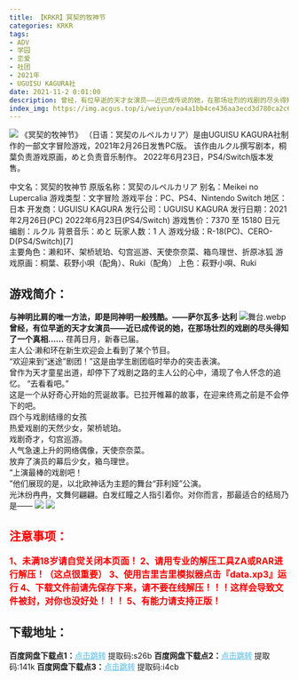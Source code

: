 ```yaml
---
title: 【KRKR】冥契的牧神节
categories: KRKR
tags:
- ADV
- 学园
- 恋爱
- 社团
- 2021年
- UGUISU KAGURA社
date: 2021-11-2 0:01:00
description: 曾经，有位早逝的天才女演员——近已成传说的她，在那场壮烈的戏剧的尽头得知了一个真相......   
index_img: https://img.acgus.top/i/weiyun/ea4a1bb4ce436aa3ecd3d780ca2c6d1bcc9aecb3eb02409c4e1070329a0cb38f5a5703e3424fb71e2ec857cf9da7d123.webp
---
```

![](https://img.acgus.top/i/weiyun/ea4a1bb4ce436aa3ecd3d780ca2c6d1bcc9aecb3eb02409c4e1070329a0cb38f5a5703e3424fb71e2ec857cf9da7d123.webp)
《冥契的牧神节》 （日语：冥契のルペルカリア）是由UGUISU KAGURA社制作的一部文字冒险游戏，2021年2月26日发售PC版。
该作由ルクル撰写剧本，桐葉负责游戏原画，めと负责音乐制作。
2022年6月23日，PS4/Switch版本发售。

中文名：冥契的牧神节
原版名称：冥契のルペルカリア
别名：Meikei no Lupercalia
游戏类型：文字冒险
游戏平台：PC、PS4、Nintendo Switch
地区：日本
开发商：UGUISU KAGURA
发行公司：UGUISU KAGURA
发行日期：2021年2月26日(PC)  2022年6月23日(PS4/Switch) 
游戏售价：7370 至 15180 日元
编剧：ルクル
背景音乐：めと
玩家人数：1 人
游戏分级：R-18(PC)、CERO-D(PS4/Switch)[7]  
主要角色：濑和环、架桥琥珀、匂宫巡游、天使奈奈菜、箱鸟理世、折原冰狐
游戏原画：桐葉、萩野小唄（配角）、Ruki（配角）
上色：萩野小唄、Ruki

## 游戏简介：
**与神明比肩的唯一方法，即是同神明一般残酷。——萨尔瓦多·达利**
![舞台.webp](https://img.acgus.top/i/weiyun/157c1d7934f9fddcc62aa351aff827f39c158c126988a98c46a56cde8aab3a107f8afdac19d4bbfe25db08127052ed9a.webp)
**曾经，有位早逝的天才女演员——近已成传说的她，在那场壮烈的戏剧的尽头得知了一个真相......**
荏苒日月，新春已届。  
主人公·濑和环在新生欢迎会上看到了某个节目。  
“欢迎来到“迷途”剧团！”这是由学生剧团临时举办的突击表演。  
曾作为天才童星出道，却停下了戏剧之路的主人公的心中，涌现了令人怀念的追忆。
“去看看吧。”  
这是一个从好奇心开始的荒诞故事。已拉开帷幕的故事，在迎来终焉之前是不会停下的吧。  
四个与戏剧结缘的女孩  
热爱戏剧的天然少女，架桥琥珀。  
戏剧奇才，匂宫巡游。  
人气急速上升的网络偶像，天使奈奈菜。   
放弃了演员的幕后少女，箱鸟理世。  
“上演最棒的戏剧吧！  
”他们展现的是，以北欧神话为主题的舞台“菲利娅”公演。  
光沐纷冉冉，文舞何翩翩。白发红瞳之人指引着你。对你而言，那最适合的结局乃是——
![](https://img.acgus.top/i/weiyun/b000fedfc1d9d7b471a5ad7901630597e241c9772977ebfbe7795a9aea0b4b60466b580a5f5c90240e5eae0029575698.webp)
![](https://img.acgus.top/i/weiyun/5e4936b481db63882abb9eb6efcbcf50449de5a1347bd83ce81b6576822939ed76a1dbc5089864db74a6e65c56a6ab51.webp)
<br>
  
  


## <font color=#FF0000 >注意事项：</font>
<font color=#FF0000 size=3><b>1、未满18岁请自觉关闭本页面！
2、请用专业的解压工具ZA或RAR进行解压！（这点很重要）
3、使用吉里吉里模拟器点击『data.xp3』运行
4、下载文件前请先保存下来，请不要在线解压！！！这样会导致文件被封，对你也没好处！！！
5、有能力请支持正版！</b></font>

## 下载地址：
<b>百度网盘下载点1：</b><a href="https://pan.baidu.com/s/1pGKXYNFdnpi3ryVR0Lurbw?pwd=s26b" style="color: #87CEEB;"><b>点击跳转</b></a> 提取码:s26b
<b>百度网盘下载点2：</b><a href="https://pan.baidu.com/s/17Gm6DV5860LvyMoP00G4lQ" style="color: #87CEEB;"><b>点击跳转</b></a> 提取码:141k
<b>百度网盘下载点3：</b><a href="https://pan.baidu.com/s/18GTB5NSTq4JnR5rMpxM7Mg" style="color: #87CEEB;"><b>点击跳转</b></a> 提取码:i4cb